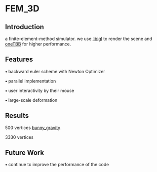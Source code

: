 # FEM_3D

## Introduction
a finite-element-method simulator.
we use [libigl](https://github.com/libigl/libigl) to render the scene and [oneTBB](https://github.com/oneapi-src/oneTBB) for higher performance.

## Features
<p><strong>&bull;</strong> backward euler scheme with Newton Optimizer </p>

<p><strong>&bull;</strong> parallel implementation </p>

<p><strong>&bull;</strong> user interactivity by their mouse </p>

<p><strong>&bull;</strong> large-scale deformation </p>

## Results
500 vertices
[bunny_gravity](results/bunny_gra.mov)

3330 vertices

## Future Work
<p><strong>&bull;</strong> continue to improve the performance of the code </p>
